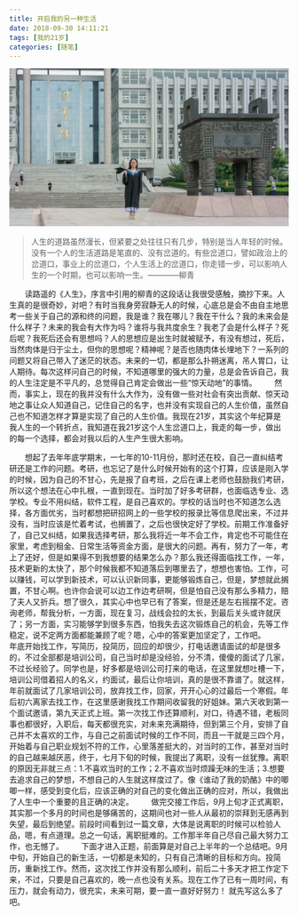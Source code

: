 ```yaml
---
title: 开启我的另一种生活
date: 2018-09-30 14:11:21
tags: [我的21岁]
categories: [随笔]
---
```

![blog picture](second-life-start/school.jpg)

> 人生的道路虽然漫长，但紧要之处往往只有几步，特别是当人年轻的时候。没有一个人的生活道路是笔直的、没有岔道的。有些岔道口，譬如政治上的岔道口，事业上的岔道口，个人生活上的岔道口，你走错一步，可以影响人生的一个时期，也可以影响一生。————柳青

&emsp;&emsp;读路遥的《人生》，序言中引用的柳青的这段话让我很受感触，摘抄下来。人生真的是很奇妙，对吧？有时当我身旁寂静无人的时候，心底总是会不由自主地思考一些关于自己的源和终的问题，我是谁？我在哪儿？我在干什么？我的未来会是什么样子？未来的我会有大作为吗？谁将与我共度余生？我老了会是什么样子？死后呢？我死后还会有思想吗？人的思想应是出生时就被赋予，有没有想过，死后，当然肉体是归于尘土，但你的思想呢？精神呢？是否也随肉体长埋地下？一系列的问题又将自己带入了迷茫的状态。未来的一切，都是那么扑朔迷离，吊人胃口，让人期待。每次这样问自己的时候，不知道哪里的强大的力量，总是会告诉自己，我的人生注定是不平凡的，总觉得自己肯定会做出一些“惊天动地”的事情。
&emsp;&emsp;然而，事实上，现在的我并没有什么大作为，没有做一些对社会有突出贡献、惊天动地之事让众人知道自己，记住自己的名字，也并没有实现自己的人生价值，虽然自己也不知道怎样才算是实现了自己的人生价值。我现在21岁，其实这个年纪算是我人生的一个转折点，我知道在我21岁这个人生岔道口上，我走的每一步，做出的每一个选择，都会对我以后的人生产生很大影响。
<!-- more -->
&emsp;&emsp;想起了去年年底学期末，一七年的10-11月份，那时还在校，自己一直纠结考研还是工作的问题。考研，也忘记了是什么时候开始有的这个打算，应该是刚入学的时候，因为自己的不甘心，先是报了自考班，之后在课上老师也鼓励我们考研，所以这个想法在心中扎根，一直到现在。当时加了好多考研群，也面临选专业、选学校。专业不用纠结，软件工程，是自己喜欢的。学校的话当时也不知道怎么选择，各方面优劣，当时都想把研招网上的一些学校的报录比等信息爬出来，不过并没有，当时应该是忙着考试，也搁置了，之后也很快定好了学校。前期工作准备好了，自己又纠结，如果我选择考研，那么我将近一年不会工作，肯定也不可能住在家里，考虑到租金、日常生活等资金方面，是很大的问题。再有，努力了一年，考上了还好，但是如果得不到我想要的结果怎么办？那么我还得面临找工作，一年，技术更新的太快了，那个时候我都不知道落后到哪里去了，想想也害怕。工作，可以赚钱，可以学到新技术，可以认识新同事，更能够锻炼自己，但是，梦想就此搁置，不甘心啊。也许你会说可以边工作边考研啊，但是怕自己没有那么多精力，赔了夫人又折兵。想了很久，其实心中也早已有了答案，但是还是左右摇摆不定。咨询老师，帮我分析，一方面，现在复习，战线会拉的太长，到最后关头或许就厌了；另一方面，实习能够学到很多东西，怕我失去这次锻炼自己的机会，先等工作稳定，说不定两方面都能兼顾了呢？嗯，心中的答案更加坚定了，工作吧。
&emsp;&emsp;年底开始找工作，写简历，投简历，回应的却很少，打电话邀请面试的却是很多的，不过全部都是培训公司，自己当时却是没经验，分不清，傻傻的面试了几家，不过长经验了。同学也是，好多都是培训公司打来的电话，在这里就想吐槽一下，培训公司借着招人的名义，约面试，最后让你培训，真的是很不靠谱了。就这样，年前就面试了几家培训公司，放弃找工作，回家，开开心心的过最后一个寒假。年后初六离家去找工作，在这里感谢我找工作期间收留我的好姐妹。第六天收到第一个面试邀请，第九天正式上班。第一次找工作还算顺利，对口，待遇不错，老板同事也都很好，入职后，每天都很充实，对未来充满期待，但到第三个月，安排了自己并不太喜欢的工作，与自己之前面试时候的工作不同，而且一干就是三四个月，开始着与自己职业规划不符的工作，心里落差挺大的，对当时的工作，甚至对当时的自己越来越厌恶，终于，七月下旬的时候，我提出了离职，没有一丝犹豫。离职的原因无非就三点：1.不喜欢当时的工作；2.不喜欢当时烦躁无味的生活；3.想要去追求自己的梦想，不想自己的人生就这样度过了。像《谁动了我的奶酪》中的唧唧一样，感受到变化后，应该正确的对自己的变化做出正确的应对，所以，我做出了人生中一个重要的且正确的决定。
&emsp;&emsp;做完交接工作后，9月上旬才正式离职，其实那一个多月的时间也是够痛苦的，这期间也对一些人从最初的崇拜到无感再到失望，最后到绝望。前段时间看到过一篇文章，大体是说离职的时候可以检验人品，嗯，有点道理。总之一句话，离职挺难的。工作那半年自己尽自己最大努力工作，也无憾了。
&emsp;&emsp;下面才进入正题，前面算是对自己上半年的一个总结吧。9月中旬，开始自己的新生活，一切都是未知的，只有自己清晰的目标和方向。投简历，重新找工作。然而，这次找工作并没有那么顺利，前后二十多天才把工作定下来，不过，只要是自己喜欢的，晚一点也没有关系。现在工作了已有一周时间，有压力，就会有动力，很充实，未来可期，要一直一直好好努力！
就先写这么多了吧。
